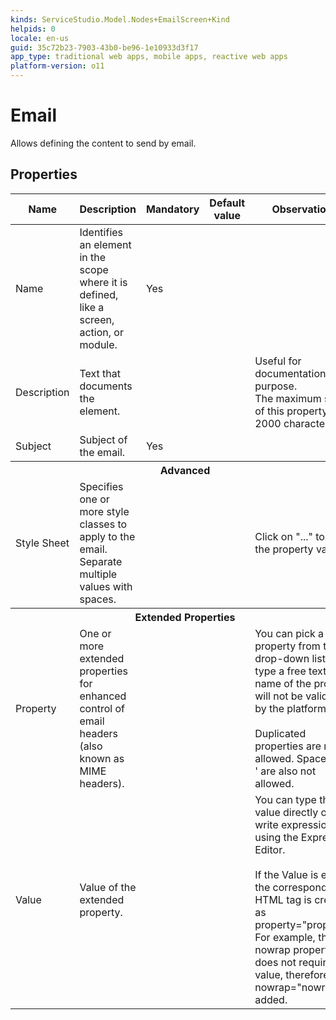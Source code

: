 ```yaml
---
kinds: ServiceStudio.Model.Nodes+EmailScreen+Kind
helpids: 0
locale: en-us
guid: 35c72b23-7903-43b0-be96-1e10933d3f17
app_type: traditional web apps, mobile apps, reactive web apps
platform-version: o11
---
```


# Email

Allows defining the content to send by email.  

## Properties

<table markdown="1">
<thead>
<tr>
<th>Name</th>
<th>Description</th>
<th>Mandatory</th>
<th>Default value</th>
<th>Observations</th>
</tr>
</thead>
<tbody>
<tr>
<td title="Name">Name</td>
<td>Identifies an element in the scope where it is defined, like a screen, action, or module.</td>
<td>Yes</td>
<td></td>
<td></td>
</tr>
<tr>
<td title="Description">Description</td>
<td>Text that documents the element.</td>
<td></td>
<td></td>
<td>Useful for documentation purpose.<br/>The maximum size of this property is 2000 characters.</td>
</tr>
<tr>
<td title="Subject">Subject</td>
<td>Subject of the email.</td>
<td>Yes</td>
<td></td>
<td></td>
</tr>
<tr >
<th colspan="5">Advanced</th>
</tr>
<tr>
<td title="Style Sheet">Style Sheet</td>
<td>Specifies one or more style classes to apply to the email. Separate multiple values with spaces.</td>
<td></td>
<td></td>
<td>Click on "..." to edit the property value.</td>
</tr>
<tr >
<th colspan="5">Extended Properties</th>
</tr>
<tr>
<td title="Property">Property</td>
<td>One or more extended properties for enhanced control of email headers (also known as MIME headers).</td>
<td></td>
<td></td>
<td>You can pick a property from the drop-down list or type a free text. The name of the property will not be validated by the platform.<br/><br/>Duplicated properties are not allowed. Spaces, " or ' are also not allowed.</td>
</tr>
<tr>
<td title="Value">Value</td>
<td>Value of the extended property.</td>
<td></td>
<td></td>
<td>You can type the value directly or write expressions using the Expression Editor.<br/><br/>If the Value is empty, the corresponding HTML tag is created as property="property". For example, the nowrap property does not require a value, therefore nowrap="nowrap" is added.</td>
</tr>
</tbody>
</table>

